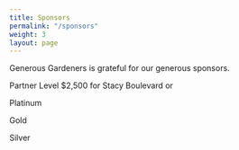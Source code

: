 ```yaml
---
title: Sponsors
permalink: "/sponsors"
weight: 3
layout: page
---
```


Generous Gardeners is grateful for our generous sponsors. 

Partner Level $2,500 for Stacy Boulevard or 

Platinum

Gold

Silver